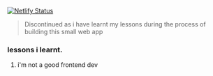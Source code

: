 [![Netlify Status](https://api.netlify.com/api/v1/badges/5b71e1a6-66d0-47d6-9be2-216d6b23873c/deploy-status)](https://app.netlify.com/sites/traveltolagos/deploys)

> Discontinued as i have learnt my lessons during the process of building this small web app

### lessons i learnt.

1. i'm not a good frontend dev
